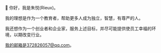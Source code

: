👋 你好，我是朱悦(Rieux)。

我的理想是作为一个教育者，帮助更多人成为独立，智慧，有尊严的人。

我还想作为一个创业者和企业家，服务上述目标，并尽可能提供使员工幸福的环境，以期改变行业。

我的邮箱是372826057@qq.com。
